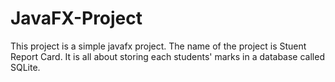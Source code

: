# JavaFX-Project
This project is a simple javafx project. The name of the project is Stuent Report Card. It is all about storing each students' marks in a database called SQLite.
